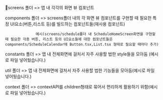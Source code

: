 screens 폴더 => 앱 내 각각의 화면 뷰 컴포넌트 

components 폴더 => screens폴더 내의 각 화면 뷰 컴포넌트를 구현할 때 필요한 특정 UI요소(버튼,리스트 등)를 빌드하는 컴포넌트들(재사용 컴포넌트) 
                  
                  예시(screens/schedule폴더 내 ScheduleHomeScreen화면을 구현할 때 필요한 각종 버튼, 리스트 등의 UI요소들에 대한 컴포넌트들은 components/ScheduleCalendar에 Button.tsx,List.tsx 형태로 필요할 때마다 추가)

constants 폴더 => 앱 내 전체화면에 걸처서 자주 사용할 법한 style들을 모아둠 (예시로 파일 넣어뒀습니다.)

util 폴더 => 앱 내 전체화면에 걸처서 자주 사용할 법한 기능들을 모아둠(예시로 파일 넣어뒀습니다.)

context 폴더 => contextAPI를 children형태로 묶어서 편리하게 활용하기 위함(예시로 파일 넣어뒀습니다.)


